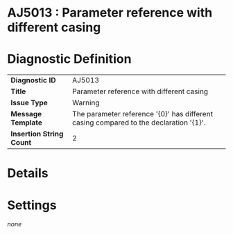 # AJ5013 : Parameter reference with different casing

# Diagnostic Definition

<table>
  <tr>
    <td class="header"><b>Diagnostic ID</b></td>
    <td>AJ5013</td>
  </tr>
  <tr>
    <td class="header"><b>Title</b></td>
    <td>Parameter reference with different casing</td>
  </tr>
  <tr>
    <td class="header"><b>Issue Type</b></td>
    <td>Warning</td>
  </tr>
  <tr>
    <td class="header"><b>Message Template</b></td>
    <td>The parameter reference '{0}' has different casing compared to the declaration '{1}'.</td>
  </tr>
  <tr>
    <td class="header"><b>Insertion String Count</b></td>
    <td>2</td>
  </tr>
</table>

# Details



# Settings

*none*

